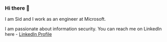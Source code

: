 ### Hi there 👋

I am Sid and I work as an engineer at Microsoft.

I am passionate about information security. You can reach me on LinkedIn here - [LinkedIn Profile](https://www.linkedin.com/in/sidheshmhatre/)


<!--
**sidheshenator/sidheshenator** is a ✨ _special_ ✨ repository because its `README.md` (this file) appears on your GitHub profile.

Here are some ideas to get you started:

- 🔭 I’m currently working on ...
- 🌱 I’m currently learning ...
- 👯 I’m looking to collaborate on ...
- 🤔 I’m looking for help with ...
- 💬 Ask me about ...
- 📫 How to reach me: ...
- 😄 Pronouns: ...
- ⚡ Fun fact: ...
-->
